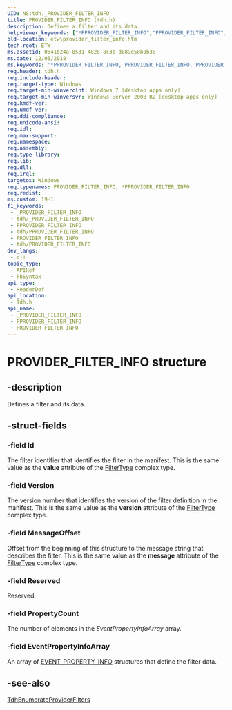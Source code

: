 ```yaml
---
UID: NS:tdh._PROVIDER_FILTER_INFO
title: PROVIDER_FILTER_INFO (tdh.h)
description: Defines a filter and its data.
helpviewer_keywords: ["*PPROVIDER_FILTER_INFO","PPROVIDER_FILTER_INFO","PPROVIDER_FILTER_INFO structure pointer [ETW]","PROVIDER_FILTER_INFO","PROVIDER_FILTER_INFO structure [ETW]","etw.provider_filter_info","tdh/PPROVIDER_FILTER_INFO","tdh/PROVIDER_FILTER_INFO"]
old-location: etw\provider_filter_info.htm
tech.root: ETW
ms.assetid: 0541b24a-8531-4828-8c3b-d889e58b0b38
ms.date: 12/05/2018
ms.keywords: '*PPROVIDER_FILTER_INFO, PPROVIDER_FILTER_INFO, PPROVIDER_FILTER_INFO structure pointer [ETW], PROVIDER_FILTER_INFO, PROVIDER_FILTER_INFO structure [ETW], etw.provider_filter_info, tdh/PPROVIDER_FILTER_INFO, tdh/PROVIDER_FILTER_INFO'
req.header: tdh.h
req.include-header: 
req.target-type: Windows
req.target-min-winverclnt: Windows 7 [desktop apps only]
req.target-min-winversvr: Windows Server 2008 R2 [desktop apps only]
req.kmdf-ver: 
req.umdf-ver: 
req.ddi-compliance: 
req.unicode-ansi: 
req.idl: 
req.max-support: 
req.namespace: 
req.assembly: 
req.type-library: 
req.lib: 
req.dll: 
req.irql: 
targetos: Windows
req.typenames: PROVIDER_FILTER_INFO, *PPROVIDER_FILTER_INFO
req.redist: 
ms.custom: 19H1
f1_keywords:
 - _PROVIDER_FILTER_INFO
 - tdh/_PROVIDER_FILTER_INFO
 - PPROVIDER_FILTER_INFO
 - tdh/PPROVIDER_FILTER_INFO
 - PROVIDER_FILTER_INFO
 - tdh/PROVIDER_FILTER_INFO
dev_langs:
 - c++
topic_type:
 - APIRef
 - kbSyntax
api_type:
 - HeaderDef
api_location:
 - Tdh.h
api_name:
 - _PROVIDER_FILTER_INFO
 - PPROVIDER_FILTER_INFO
 - PROVIDER_FILTER_INFO
---
```


# PROVIDER_FILTER_INFO structure


## -description

Defines a filter and its data.

## -struct-fields

### -field Id

The filter identifier that identifies the filter in the manifest. This is the same value as the <b>value</b> attribute of the <a href="/windows/desktop/WES/eventmanifestschema-filtertype-complextype">FilterType</a> complex type.

### -field Version

The version number that identifies the version of the filter definition in the manifest. This is the same value as the <b>version</b> attribute of the <a href="/windows/desktop/WES/eventmanifestschema-filtertype-complextype">FilterType</a> complex type.

### -field MessageOffset

Offset from the beginning of this structure to the message string that describes the filter. This is the same value as the <b>message</b> attribute of the <a href="/windows/desktop/WES/eventmanifestschema-filtertype-complextype">FilterType</a> complex type.

### -field Reserved

Reserved.

### -field PropertyCount

The number of elements in the <i>EventPropertyInfoArray</i> array.

### -field EventPropertyInfoArray

An array of <a href="/windows/desktop/api/tdh/ns-tdh-event_property_info">EVENT_PROPERTY_INFO</a> structures that define the filter data.

## -see-also

<a href="/windows/desktop/api/tdh/nf-tdh-tdhenumerateproviderfilters">TdhEnumerateProviderFilters</a>

